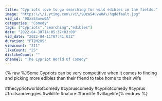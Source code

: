 ```yaml
---
title: "Cypriots love to go searching for wild edibles in the fields."
image: "https:\/\/i.ytimg.com\/vi\/9OzaS4uvw0A\/hqdefault.jpg"
vid_id: "9OzaS4uvw0A"
categories: "Comedy"
tags: ["Cypriots","searching","edibles"]
date: "2022-04-30T14:05:37+03:00"
vid_date: "2022-04-11T07:41:03Z"
duration: "PT2M28S"
viewcount: "311"
likeCount: "25"
dislikeCount: ""
channel: "The Cypriot World Of Comedy"
---
```

{% raw %}Some Cypriots can be very competitive when it comes to finding and picking more edibles than their friend to take home to their wife<br /><br />#thecypriotworldofcomedy #cypruscomedy #cypriotcomedy #cyprus #fruitsandveggies #wildlife #nature #farmlife #villagelife{% endraw %}
